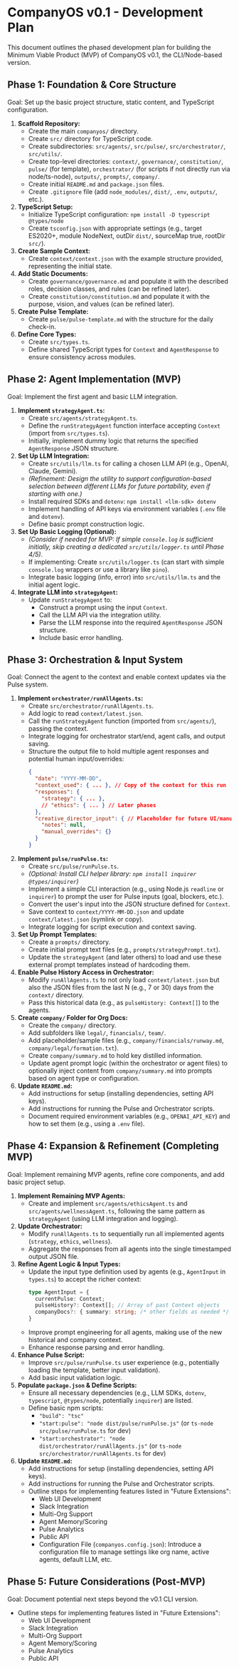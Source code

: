 # CompanyOS v0.1 - Development Plan

This document outlines the phased development plan for building the Minimum Viable Product (MVP) of CompanyOS v0.1, the CLI/Node-based version.

## Phase 1: Foundation & Core Structure

Goal: Set up the basic project structure, static content, and TypeScript configuration.

1.  **Scaffold Repository:**
    *   Create the main `companyos/` directory.
    *   Create `src/` directory for TypeScript code.
    *   Create subdirectories: `src/agents/`, `src/pulse/`, `src/orchestrator/`, `src/utils/`.
    *   Create top-level directories: `context/`, `governance/`, `constitution/`, `pulse/` (for template), `orchestrator/` (for scripts if not directly run via node/ts-node), `outputs/`, `prompts/`, `company/`.
    *   Create initial `README.md` and `package.json` files.
    *   Create `.gitignore` file (add `node_modules/`, `dist/`, `.env`, `outputs/`, etc.).
2.  **TypeScript Setup:**
    *   Initialize TypeScript configuration: `npm install -D typescript @types/node`
    *   Create `tsconfig.json` with appropriate settings (e.g., target ES2020+, module NodeNext, outDir `dist/`, sourceMap true, rootDir `src/`).
3.  **Create Sample Context:**
    *   Create `context/context.json` with the example structure provided, representing the initial state.
4.  **Add Static Documents:**
    *   Create `governance/governance.md` and populate it with the described roles, decision classes, and rules (can be refined later).
    *   Create `constitution/constitution.md` and populate it with the purpose, vision, and values (can be refined later).
5.  **Create Pulse Template:**
    *   Create `pulse/pulse-template.md` with the structure for the daily check-in.
6.  **Define Core Types:**
    *   Create `src/types.ts`.
    *   Define shared TypeScript types for `Context` and `AgentResponse` to ensure consistency across modules.

## Phase 2: Agent Implementation (MVP)

Goal: Implement the first agent and basic LLM integration.

1.  **Implement `strategyAgent.ts`:**
    *   Create `src/agents/strategyAgent.ts`.
    *   Define the `runStrategyAgent` function interface accepting `Context` (import from `src/types.ts`).
    *   Initially, implement dummy logic that returns the specified `AgentResponse` JSON structure.
2.  **Set Up LLM Integration:**
    *   Create `src/utils/llm.ts` for calling a chosen LLM API (e.g., OpenAI, Claude, Gemini).
    *   *(Refinement: Design the utility to support configuration-based selection between different LLMs for future portability, even if starting with one.)*
    *   Install required SDKs and `dotenv`: `npm install <llm-sdk> dotenv`
    *   Implement handling of API keys via environment variables (`.env` file and `dotenv`).
    *   Define basic prompt construction logic.
3.  **Set Up Basic Logging (Optional):**
    *   *(Consider if needed for MVP: If simple `console.log` is sufficient initially, skip creating a dedicated `src/utils/logger.ts` until Phase 4/5)*.
    *   If implementing: Create `src/utils/logger.ts` (can start with simple `console.log` wrappers or use a library like `pino`).
    *   Integrate basic logging (info, error) into `src/utils/llm.ts` and the initial agent logic.
4.  **Integrate LLM into `strategyAgent`:**
    *   Update `runStrategyAgent` to:
        *   Construct a prompt using the input `Context`.
        *   Call the LLM API via the integration utility.
        *   Parse the LLM response into the required `AgentResponse` JSON structure.
        *   Include basic error handling.

## Phase 3: Orchestration & Input System

Goal: Connect the agent to the context and enable context updates via the Pulse system.

1.  **Implement `orchestrator/runAllAgents.ts`:**
    *   Create `src/orchestrator/runAllAgents.ts`.
    *   Add logic to read `context/latest.json`.
    *   Call the `runStrategyAgent` function (imported from `src/agents/`), passing the context.
    *   Integrate logging for orchestrator start/end, agent calls, and output saving.
    *   Structure the output file to hold multiple agent responses and potential human input/overrides:
        ```json
        {
          "date": "YYYY-MM-DD",
          "context_used": { ... }, // Copy of the context for this run
          "responses": {
            "strategy": { ... },
            // "ethics": { ... } // Later phases
          },
          "creative_director_input": { // Placeholder for future UI/manual input
            "notes": null,
            "manual_overrides": {}
          }
        }
        ```
2.  **Implement `pulse/runPulse.ts`:**
    *   Create `src/pulse/runPulse.ts`.
    *   *(Optional: Install CLI helper library: `npm install inquirer @types/inquirer`)*
    *   Implement a simple CLI interaction (e.g., using Node.js `readline` or `inquirer`) to prompt the user for Pulse inputs (goal, blockers, etc.).
    *   Convert the user's input into the JSON structure defined for `Context`.
    *   Save context to `context/YYYY-MM-DD.json` and update `context/latest.json` (symlink or copy).
    *   Integrate logging for script execution and context saving.
3.  **Set Up Prompt Templates:**
    *   Create a `prompts/` directory.
    *   Create initial prompt text files (e.g., `prompts/strategyPrompt.txt`).
    *   Update the `strategyAgent` (and later others) to load and use these external prompt templates instead of hardcoding them.
4.  **Enable Pulse History Access in Orchestrator:**
    *   Modify `runAllAgents.ts` to not only load `context/latest.json` but also the JSON files from the last N (e.g., 7 or 30) days from the `context/` directory.
    *   Pass this historical data (e.g., as `pulseHistory: Context[]`) to the agents.
5.  **Create `company/` Folder for Org Docs:**
    *   Create the `company/` directory.
    *   Add subfolders like `legal/`, `financials/`, `team/`.
    *   Add placeholder/sample files (e.g., `company/financials/runway.md`, `company/legal/formation.txt`).
    *   Create `company/summary.md` to hold key distilled information.
    *   Update agent prompt logic (within the orchestrator or agent files) to optionally inject content from `company/summary.md` into prompts based on agent type or configuration.
6.  **Update `README.md`:**
    *   Add instructions for setup (installing dependencies, setting API keys).
    *   Add instructions for running the Pulse and Orchestrator scripts.
    *   Document required environment variables (e.g., `OPENAI_API_KEY`) and how to set them (e.g., using a `.env` file).

## Phase 4: Expansion & Refinement (Completing MVP)

Goal: Implement remaining MVP agents, refine core components, and add basic project setup.

1.  **Implement Remaining MVP Agents:**
    *   Create and implement `src/agents/ethicsAgent.ts` and `src/agents/wellnessAgent.ts`, following the same pattern as `strategyAgent` (using LLM integration and logging).
2.  **Update Orchestrator:**
    *   Modify `runAllAgents.ts` to sequentially run all implemented agents (`strategy`, `ethics`, `wellness`).
    *   Aggregate the responses from all agents into the single timestamped output JSON file.
3.  **Refine Agent Logic & Input Types:**
    *   Update the input type definition used by agents (e.g., `AgentInput` in `types.ts`) to accept the richer context:
        ```ts
        type AgentInput = {
          currentPulse: Context;
          pulseHistory?: Context[]; // Array of past Context objects
          companyDocs?: { summary: string; /* other fields as needed */ };
        }
        ```
    *   Improve prompt engineering for all agents, making use of the new historical and company context.
    *   Enhance response parsing and error handling.
4.  **Enhance Pulse Script:**
    *   Improve `src/pulse/runPulse.ts` user experience (e.g., potentially loading the template, better input validation).
    *   Add basic input validation logic.
5.  **Populate `package.json` & Define Scripts:**
    *   Ensure all necessary dependencies (e.g., LLM SDKs, `dotenv`, `typescript`, `@types/node`, potentially `inquirer`) are listed.
    *   Define basic npm scripts:
        *   `"build": "tsc"`
        *   `"start:pulse": "node dist/pulse/runPulse.js"` (or `ts-node src/pulse/runPulse.ts` for dev)
        *   `"start:orchestrator": "node dist/orchestrator/runAllAgents.js"` (or `ts-node src/orchestrator/runAllAgents.ts` for dev)
6.  **Update `README.md`:**
    *   Add instructions for setup (installing dependencies, setting API keys).
    *   Add instructions for running the Pulse and Orchestrator scripts.
    *   Outline steps for implementing features listed in "Future Extensions":
        *   Web UI Development
        *   Slack Integration
        *   Multi-Org Support
        *   Agent Memory/Scoring
        *   Pulse Analytics
        *   Public API
        *   Configuration File (`companyos.config.json`): Introduce a configuration file to manage settings like org name, active agents, default LLM, etc.

## Phase 5: Future Considerations (Post-MVP)

Goal: Document potential next steps beyond the v0.1 CLI version.

*   Outline steps for implementing features listed in "Future Extensions":
    *   Web UI Development
    *   Slack Integration
    *   Multi-Org Support
    *   Agent Memory/Scoring
    *   Pulse Analytics
    *   Public API
